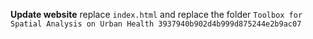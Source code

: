 **Update website**
replace `index.html` and replace the folder `Toolbox for Spatial Analysis on Urban Health 3937940b902d4b999d875244e2b9ac07`
